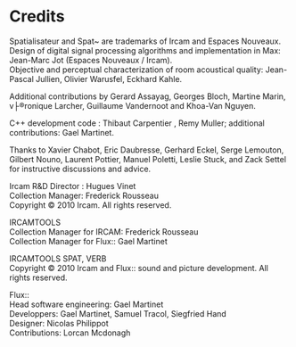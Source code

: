 # Credits

Spatialisateur and Spat~ are trademarks of Ircam and Espaces Nouveaux.  
Design of digital signal processing algorithms and implementation in Max: Jean-Marc Jot (Espaces Nouveaux / Ircam).  
Objective and perceptual characterization of room acoustical quality: Jean-Pascal Jullien, Olivier Warusfel, Eckhard Kahle.

Additional contributions by Gerard Assayag, Georges Bloch, Martine Marin, v├®ronique Larcher, Guillaume Vandernoot and 
Khoa-Van Nguyen.

C++ development code : Thibaut Carpentier , Remy Muller; additional contributions: Gael Martinet.

Thanks to Xavier Chabot, Eric Daubresse, Gerhard Eckel, Serge Lemouton, Gilbert Nouno, Laurent Pottier, Manuel Poletti, 
Leslie Stuck, and Zack Settel for instructive discussions and advice.

Ircam R&D Director : Hugues Vinet  
Collection Manager: Frederick Rousseau  
Copyright © 2010 Ircam. All rights reserved.

IRCAMTOOLS  
Collection Manager for IRCAM: Frederick Rousseau  
Collection Manager for Flux:: Gael Martinet

IRCAMTOOLS SPAT, VERB  
Copyright © 2010 Ircam and Flux:: sound and picture development. All rights reserved.

Flux::  
Head software engineering: Gael Martinet  
Developpers: Gael Martinet, Samuel Tracol, Siegfried Hand  
Designer: Nicolas Philippot  
Contributions: Lorcan Mcdonagh

